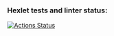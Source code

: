 ### Hexlet tests and linter status:
[![Actions Status](https://github.com/Leonelone/devops-for-programmers-project-77/actions/workflows/hexlet-check.yml/badge.svg)](https://github.com/Leonelone/devops-for-programmers-project-77/actions)
